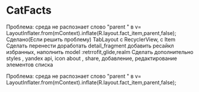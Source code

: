 # CatFacts
Проблема: среда не распознает слово "parent " в 
  v= LayoutInflater.from(mContext).inflate(R.layout.fact_item,parent,false);
  Сделано(Если решить проблему)
  TabLayout c RecyclerView, с Item
  Сделать
  перенести доработать detail_fragment  добавить ресайкл избранных, наполнить
  model :retrrofit,glide,realm
  Сделать дополнительно
  styles , yandex api, icon about , share, добавление, редактирование элементов списка
  
  Проблема: среда не распознает слово "parent " в 
  v= LayoutInflater.from(mContext).inflate(R.layout.fact_item,parent,false);
